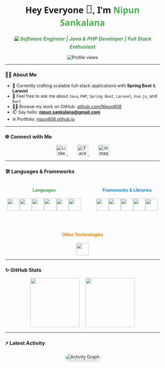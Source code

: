 <h1 align="center" style="font-weight: 900; font-family: 'Segoe UI', Tahoma, Geneva, Verdana, sans-serif;">
  Hey Everyone <span style="font-size: 1.3em;">👋</span>, I'm <span style="color:#4caf50;">Nipun Sankalana</span>
</h1>

<h3 align="center" style="color:#388e3c; font-style: italic; font-weight: 600;">
  💻 Software Engineer | Java & PHP Developer | Full Stack Enthusiast
</h3>

<p align="center">
  <img src="https://komarev.com/ghpvc/?username=nipun608&label=Profile%20views&color=0e75b6&style=flat" alt="Profile views" />
</p>

---

### 👨‍💻 About Me

- 🔭 Currently crafting scalable full-stack applications with **Spring Boot** & **Laravel**  
- 💬 Feel free to ask me about `Java`, `PHP`, `Spring Boot`, `Laravel`, `Vue.js`, and `Dart`  
- 👨‍💻 Browse my work on GitHub: [github.com/Nipun608](https://github.com/Nipun608)  
- 📫 Say hello: **nipun.sankalana@gmail.com**  
- 🌐 Portfolio: [nipun608.github.io](https://nipun608.github.io/)

---

### 🌐 Connect with Me

<p align="center" style="margin: 10px 0;">
  <a href="https://linkedin.com/in/nipun-sankalana" target="_blank" rel="noopener noreferrer" style="margin: 0 15px;">
    <img src="https://cdn.jsdelivr.net/gh/devicons/devicon/icons/linkedin/linkedin-original.svg" alt="LinkedIn" width="35" />
  </a>
  <a href="https://fb.com/nipun.sankalana" target="_blank" rel="noopener noreferrer" style="margin: 0 15px;">
    <img src="https://cdn.jsdelivr.net/gh/devicons/devicon/icons/facebook/facebook-original.svg" alt="Facebook" width="35" />
  </a>
  <a href="https://instagram.com/nipun.sankalana" target="_blank" rel="noopener noreferrer" style="margin: 0 15px;">
    <img src="https://cdn.jsdelivr.net/gh/devicons/devicon/icons/instagram/instagram-original.svg" alt="Instagram" width="35" />
  </a>
</p>

---

### 🛠️ Languages & Frameworks

<div align="center" style="display: flex; justify-content: center; gap: 50px; flex-wrap: wrap;">

  <div>
    <h4 style="color:#43a047;">Languages</h4>
    <p style="font-size: 0;">
      <img src="https://cdn.jsdelivr.net/gh/devicons/devicon/icons/java/java-original.svg" alt="Java" width="40" />&nbsp;
      <img src="https://cdn.jsdelivr.net/gh/devicons/devicon/icons/php/php-original.svg" alt="PHP" width="40" />&nbsp;
      <img src="https://cdn.jsdelivr.net/gh/devicons/devicon/icons/dart/dart-original.svg" alt="Dart" width="40" />&nbsp;
      <img src="https://cdn.jsdelivr.net/gh/devicons/devicon/icons/javascript/javascript-original.svg" alt="JavaScript" width="40" />&nbsp;
      <img src="https://cdn.jsdelivr.net/gh/devicons/devicon/icons/html5/html5-original.svg" alt="HTML5" width="40" />&nbsp;
      <img src="https://cdn.jsdelivr.net/gh/devicons/devicon/icons/mysql/mysql-original-wordmark.svg" alt="MySQL" width="40" />
    </p>
  </div>

  <div>
    <h4 style="color:#1e88e5;">Frameworks & Libraries</h4>
    <p style="font-size: 0;">
      <img src="https://cdn.jsdelivr.net/gh/devicons/devicon/icons/vuejs/vuejs-original.svg" alt="Vue.js" width="40" />&nbsp;
      <img src="https://cdn.jsdelivr.net/gh/devicons/devicon/icons/spring/spring-original.svg" alt="Spring Boot" width="40" />&nbsp;
      <img src="https://cdn.jsdelivr.net/gh/devicons/devicon/icons/laravel/laravel-plain.svg" alt="Laravel" width="40" />&nbsp;
      <img src="https://reactnative.dev/img/header_logo.svg" alt="React Native" width="40" />&nbsp;
      <img src="https://cdn.jsdelivr.net/gh/devicons/devicon/icons/firebase/firebase-plain.svg" alt="Firebase" width="40" />
    </p>
  </div>

  <div>
    <h4 style="color:#f57c00;">Other Technologies</h4>
    <p style="font-size: 0;">
      <img src="https://cdn.jsdelivr.net/gh/devicons/devicon/icons/arduino/arduino-original.svg" alt="Arduino" width="40" />
    </p>
  </div>

</div>

---

### ✨ GitHub Stats

<p align="center" style="margin-top: 10px;">
  <img height="160" src="https://github-readme-stats.vercel.app/api?username=nipun608&show_icons=true&theme=radical&count_private=true" />
  &nbsp;&nbsp;&nbsp;
  <img height="160" src="https://github-readme-stats.vercel.app/api/top-langs/?username=nipun608&layout=compact&theme=radical" />
</p>

---

### ⚡ Latest Activity

<p align="center" style="margin-top: 20px;">
  <img src="https://github-readme-activity-graph.vercel.app/graph?username=nipun608&theme=react-dark&hide_border=true" alt="Activity Graph" style="border-radius: 10px; box-shadow: 0 4px 12px rgba(0,0,0,0.2);" />
</p>
